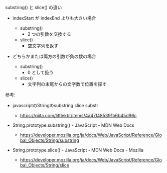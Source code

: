 substring() と slice() の違い

- indexStart が indexEnd よりも大きい場合 
  - substring()
    - 2 つの引数を交換する
  - slice()
    - 空文字列を返す

- どちらかまたは両方の引数が負の数の場合
  - substring()
    - 0 として扱う
  - slice()
    - 文字列の末尾からの文字数で位置を探す

参考:
- javascriptのStringのsubstring slice substr
  - https://qiita.com/littlekbt/items/4a47f485391b6b45d96c

- String.prototype.substring() - JavaScript - MDN Web Docs
  - https://developer.mozilla.org/ja/docs/Web/JavaScript/Reference/Global_Objects/String/substring

- String.prototype.slice() - JavaScript - MDN Web Docs - Mozilla
  - https://developer.mozilla.org/ja/docs/Web/JavaScript/Reference/Global_Objects/String/slice